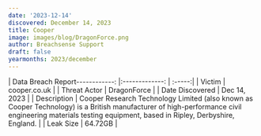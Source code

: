 ```yaml
---
date: '2023-12-14'
discovered: December 14, 2023
title: Cooper
image: images/blog/DragonForce.png
author: Breachsense Support
draft: false
yearmonths: 2023/december
---
```


| Data Breach Report------------:     |:-------------:    | :-----:|
| Victim      | cooper.co.uk      | 
| Threat Actor      | DragonForce      | 
| Date Discovered      | Dec 14, 2023      | 
| Description      | Cooper Research Technology Limited (also known as Cooper Technology) is a British manufacturer of high-performance civil engineering materials testing equipment, based in Ripley, Derbyshire, England.      | 
| Leak Size      | 64.72GB      | 

